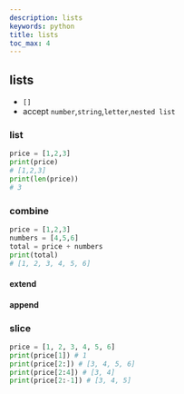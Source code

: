 ```yaml
---
description: lists
keywords: python
title: lists
toc_max: 4
---
```


## lists

* `[]`
* accept `number`,`string`,`letter`,`nested list`

### list

```py
price = [1,2,3]
print(price)
# [1,2,3]
print(len(price))
# 3
```

### combine

```py
price = [1,2,3]
numbers = [4,5,6]
total = price + numbers
print(total)
# [1, 2, 3, 4, 5, 6]
```
#### extend

#### append


### slice

```py
price = [1, 2, 3, 4, 5, 6]
print(price[1]) # 1
print(price[2:]) # [3, 4, 5, 6]
print(price[2:4]) # [3, 4]
print(price[2:-1]) # [3, 4, 5]
```
